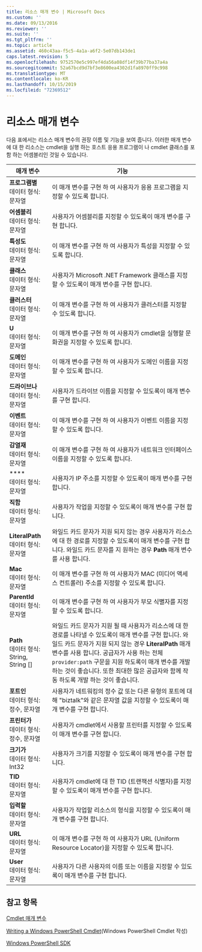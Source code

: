 ```yaml
---
title: 리소스 매개 변수 | Microsoft Docs
ms.custom: ''
ms.date: 09/13/2016
ms.reviewer: ''
ms.suite: ''
ms.tgt_pltfrm: ''
ms.topic: article
ms.assetid: 460c43aa-f5c5-4a1a-a6f2-5e07db143de1
caps.latest.revision: 5
ms.openlocfilehash: 9752570e5c997ef4da56a08df14f39b77ba37a4a
ms.sourcegitcommit: 52a67bcd9d7bf3e8600ea4302d1fa8970ff9c998
ms.translationtype: MT
ms.contentlocale: ko-KR
ms.lasthandoff: 10/15/2019
ms.locfileid: "72369512"
---
```

# <a name="resource-parameters"></a>리소스 매개 변수

다음 표에서는 리소스 매개 변수의 권장 이름 및 기능을 보여 줍니다. 이러한 매개 변수에 대 한 리소스는 cmdlet을 실행 하는 호스트 응용 프로그램이 나 cmdlet 클래스를 포함 하는 어셈블리인 것일 수 있습니다.

|매개 변수|기능|
|---|---|
|**프로그램별**<br>데이터 형식: 문자열|이 매개 변수를 구현 하 여 사용자가 응용 프로그램을 지정할 수 있도록 합니다.|
|**어셈블리**<br>데이터 형식: 문자열|사용자가 어셈블리를 지정할 수 있도록이 매개 변수를 구현 합니다.|
|**특성도**<br>데이터 형식: 문자열|이 매개 변수를 구현 하 여 사용자가 특성을 지정할 수 있도록 합니다.|
|**클래스**<br>데이터 형식: 문자열|사용자가 Microsoft .NET Framework 클래스를 지정할 수 있도록이 매개 변수를 구현 합니다.|
|**클러스터**<br>데이터 형식: 문자열|이 매개 변수를 구현 하 여 사용자가 클러스터를 지정할 수 있도록 합니다.|
|**U**<br>데이터 형식: 문자열|이 매개 변수를 구현 하 여 사용자가 cmdlet을 실행할 문화권을 지정할 수 있도록 합니다.|
|**도메인**<br>데이터 형식: 문자열|이 매개 변수를 구현 하 여 사용자가 도메인 이름을 지정할 수 있도록 합니다.|
|**드라이브나**<br>데이터 형식: 문자열|사용자가 드라이브 이름을 지정할 수 있도록이 매개 변수를 구현 합니다.|
|**이벤트**<br>데이터 형식: 문자열|이 매개 변수를 구현 하 여 사용자가 이벤트 이름을 지정할 수 있도록 합니다.|
|**감열재**<br>데이터 형식: 문자열|이 매개 변수를 구현 하 여 사용자가 네트워크 인터페이스 이름을 지정할 수 있도록 합니다.|
|**\**<br>데이터 형식: 문자열|사용자가 IP 주소를 지정할 수 있도록이 매개 변수를 구현 합니다.|
|**직함**<br>데이터 형식: 문자열|사용자가 작업을 지정할 수 있도록이 매개 변수를 구현 합니다.|
|**LiteralPath**<br>데이터 형식: 문자열|와일드 카드 문자가 지원 되지 않는 경우 사용자가 리소스에 대 한 경로를 지정할 수 있도록이 매개 변수를 구현 합니다. 와일드 카드 문자를 지 원하는 경우 **Path** 매개 변수를 사용 합니다.|
|**Mac**<br>데이터 형식: 문자열|이 매개 변수를 구현 하 여 사용자가 MAC (미디어 액세스 컨트롤러) 주소를 지정할 수 있도록 합니다.|
|**ParentId**<br>데이터 형식: 문자열|이 매개 변수를 구현 하 여 사용자가 부모 식별자를 지정할 수 있도록 합니다.|
|**Path**<br>데이터 형식: String, String []|와일드 카드 문자가 지원 될 때 사용자가 리소스에 대 한 경로를 나타낼 수 있도록이 매개 변수를 구현 합니다. 와일드 카드 문자가 지원 되지 않는 경우 **LiteralPath** 매개 변수를 사용 합니다. 공급자가 사용 하는 전체 `provider:path` 구문을 지원 하도록이 매개 변수를 개발 하는 것이 좋습니다. 또한 최대한 많은 공급자와 함께 작동 하도록 개발 하는 것이 좋습니다.|
|**포트인**<br>데이터 형식: 정수, 문자열|사용자가 네트워킹의 정수 값 또는 다른 유형의 포트에 대해 "biztalk"와 같은 문자열 값을 지정할 수 있도록이 매개 변수를 구현 합니다.|
|**프린터가**<br>데이터 형식: 정수, 문자열|사용자가 cmdlet에서 사용할 프린터를 지정할 수 있도록이 매개 변수를 구현 합니다.|
|**크기가**<br>데이터 형식: Int32|사용자가 크기를 지정할 수 있도록이 매개 변수를 구현 합니다.|
|**TID**<br>데이터 형식: 문자열|사용자가 cmdlet에 대 한 TID (트랜잭션 식별자)를 지정할 수 있도록이 매개 변수를 구현 합니다.|
|**입력할**<br>데이터 형식: 문자열|사용자가 작업할 리소스의 형식을 지정할 수 있도록이 매개 변수를 구현 합니다.|
|**URL**<br>데이터 형식: 문자열|이 매개 변수를 구현 하 여 사용자가 URL (Uniform Resource Locator)을 지정할 수 있도록 합니다.|
|**User**<br>데이터 형식: 문자열|사용자가 다른 사용자의 이름 또는 이름을 지정할 수 있도록이 매개 변수를 구현 합니다.|

## <a name="see-also"></a>참고 항목

[Cmdlet 매개 변수](./cmdlet-parameters.md)

[Writing a Windows PowerShell Cmdlet](./writing-a-windows-powershell-cmdlet.md)(Windows PowerShell Cmdlet 작성)

[Windows PowerShell SDK](../windows-powershell-reference.md)
